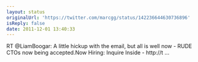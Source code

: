 ```yaml
---
layout: status
originalUrl: 'https://twitter.com/marcgg/status/142236644630736896'
isReply: false
date: 2011-12-01 13:40:33
---
```


RT @LiamBoogar: A little hickup with the email, but all is well now - RUDE CTOs now being accepted.Now Hiring: Inquire Inside - http://t ...
